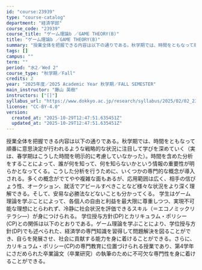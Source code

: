 ```yaml
---
id: "course:23939"
type: "course-catalog"
department: "経済学部"
course_code: "23939"
course_title: "ゲーム理論b ／GAME THEORY(B)"
title: "ゲーム理論b ／GAME THEORY(B)"
summary: "授業全体を把握できる内容は以下の通りである。秋学期では、時間をともなって順番に意思決定が行われるような戦略的な状況に注目して学びを深めていく（実は、春学期はこうした時間を明示的に考慮していなかった）。時間を含めた分析をすることによって、誰が…"
tags: []
campus: ""
term: ""
period: "水2／Wed 2"
course_type: "秋学期／Fall"
credits: 2
year: "2025年度／2025 Academic Year 秋学期／FALL SEMESTER"
main_instructor: "藤山 英樹"
instructors: ["[]"]
syllabus_url: "https://www.dokkyo.ac.jp/research/syllabus/2025/02/02_23939_ja_JP.html"
license: "CC-BY-4.0"
version:
  created_at: "2025-10-29T12:47:51.635451Z"
  updated_at: "2025-10-29T12:47:51.635451Z"
---
```

授業全体を把握できる内容は以下の通りである。秋学期では、時間をともなって順番に意思決定が行われるような戦略的な状況に注目して学びを深めていく（実は、春学期はこうした時間を明示的に考慮していなかった）。時間を含めた分析をすることによって、誰が何を知って、何を知らないかという情報の重要性が明らかとなってくる。こうした分析を行うために、いくつかの専門的な概念が導入される。多くの概念がでてやや複雑な面もあるが、応用範囲は広く、相手の信ぴょう性、オークション、就活でアピールすべきことなど様々な状況をより深く理解できる。そして、安易な必勝法などないことも分かってくる。 学生はゲーム理論を学ぶことによって、各個人の自由と利益を最大限に尊重しつつ、実現不可能な理想にとらわれず、冷静に社会状況を評価できるスキル（＝エコノミックリテラシ―）が身につけられる。 学位授与方針(DP)とカリキュラム・ポリシー(CP)との関係は以下のとおりである。ゲーム理論を学ぶことにより、学位授与方針(DP)でも述べられた、経済学の専門知識を習得して問題解決を図ることができ、自らを発展させ、社会に貢献する能力を身に着けることができる。さらに、カリキュラム・ポリシー(CP)の専門教育に位置づけられる授業であり、第4学年にさだめられた卒業論文（卒業研究）の執筆のために不可欠な専門性を身に着けることができる。

